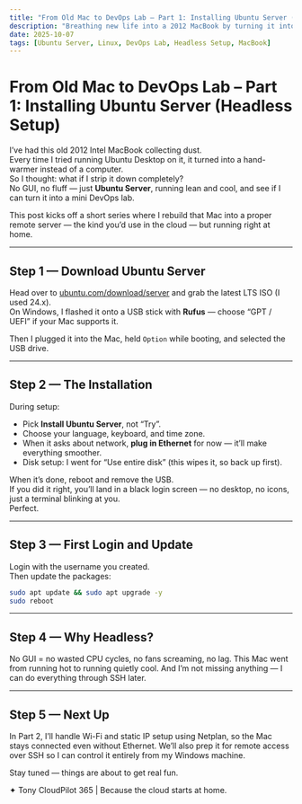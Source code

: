 ```yaml
---
title: "From Old Mac to DevOps Lab – Part 1: Installing Ubuntu Server (Headless Setup)"
description: "Breathing new life into a 2012 MacBook by turning it into a lightweight Ubuntu Server — no GUI, no bloat, just pure performance."
date: 2025-10-07
tags: [Ubuntu Server, Linux, DevOps Lab, Headless Setup, MacBook]
---
```


# From Old Mac to DevOps Lab – Part 1: Installing Ubuntu Server (Headless Setup)

I’ve had this old 2012 Intel MacBook collecting dust.  
Every time I tried running Ubuntu Desktop on it, it turned into a hand-warmer instead of a computer.  
So I thought: what if I strip it down completely?  
No GUI, no fluff — just **Ubuntu Server**, running lean and cool, and see if I can turn it into a mini DevOps lab.

This post kicks off a short series where I rebuild that Mac into a proper remote server — the kind you’d use in the cloud — but running right at home.

---

## Step 1 — Download Ubuntu Server

Head over to [ubuntu.com/download/server](https://ubuntu.com/download/server) and grab the latest LTS ISO (I used 24.x).  
On Windows, I flashed it onto a USB stick with **Rufus** — choose “GPT / UEFI” if your Mac supports it.

Then I plugged it into the Mac, held `Option` while booting, and selected the USB drive.

---

## Step 2 — The Installation

During setup:
- Pick **Install Ubuntu Server**, not “Try”.
- Choose your language, keyboard, and time zone.
- When it asks about network, **plug in Ethernet** for now — it’ll make everything smoother.
- Disk setup: I went for “Use entire disk” (this wipes it, so back up first).

When it’s done, reboot and remove the USB.  
If you did it right, you’ll land in a black login screen — no desktop, no icons, just a terminal blinking at you.  
Perfect.

---

## Step 3 — First Login and Update

Login with the username you created.  
Then update the packages:

```bash
sudo apt update && sudo apt upgrade -y
sudo reboot
```

---

## Step 4 — Why Headless?

No GUI = no wasted CPU cycles, no fans screaming, no lag.
This Mac went from running hot to running quietly cool.
And I’m not missing anything — I can do everything through SSH later.

---

## Step 5 — Next Up
In Part 2, I’ll handle Wi-Fi and static IP setup using Netplan, so the Mac stays connected even without Ethernet.
We’ll also prep it for remote access over SSH so I can control it entirely from my Windows machine.

Stay tuned — things are about to get real fun.

✦ Tony
CloudPilot 365 | Because the cloud starts at home.